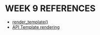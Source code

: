 WEEK 9 REFERENCES
=================
- [render_template()](https://flask.palletsprojects.com/en/2.2.x/quickstart/#rendering-templates)
- [API Template rendering](https://flask.palletsprojects.com/en/2.2.x/api/#flask.render_template)
